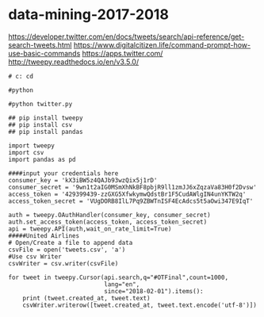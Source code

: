 # data-mining-2017-2018

https://developer.twitter.com/en/docs/tweets/search/api-reference/get-search-tweets.html
https://www.digitalcitizen.life/command-prompt-how-use-basic-commands
https://apps.twitter.com/
http://tweepy.readthedocs.io/en/v3.5.0/

```
# c: cd 

#python

#python twitter.py

## pip install tweepy
## pip install csv
## pip install pandas

import tweepy
import csv
import pandas as pd

####input your credentials here
consumer_key = 'kX3iBW5z4QAJb93wzQix5j1rD'
consumer_secret = '9wn1t2aIG0MSmXhNkBF8pbjR9ll1zmJJ6xZqzaVa83H0f2Dvsw'
access_token = '429399439-zzGXG5XfwkymwQdstBr1F5CudAWlgIN4unYKTW2q'
access_token_secret = 'VUgDORB8IlL7Pq9ZBWTnISF4EcAdcs5t5aOwi347E9IqT'

auth = tweepy.OAuthHandler(consumer_key, consumer_secret)
auth.set_access_token(access_token, access_token_secret)
api = tweepy.API(auth,wait_on_rate_limit=True)
#####United Airlines
# Open/Create a file to append data
csvFile = open('tweets.csv', 'a')
#Use csv Writer
csvWriter = csv.writer(csvFile)

for tweet in tweepy.Cursor(api.search,q="#OTFinal",count=1000,
                           lang="en",
                           since="2018-02-01").items():
    print (tweet.created_at, tweet.text)
    csvWriter.writerow([tweet.created_at, tweet.text.encode('utf-8')])

```
